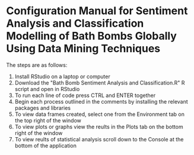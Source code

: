 # Configuration Manual for Sentiment Analysis and Classification Modelling of Bath Bombs Globally Using Data Mining Techniques
The steps are as follows:
1. Install RStudio on a laptop or computer
2. Download the "Bath Bomb Sentiment Analysis and Classification.R" R script and open in   RStudio
3. To run each line of code press CTRL and ENTER together
4. Begin each process outlined in the comments by installing the relevant packages and libraries
5. To view data frames created, select one from the Environment tab on the top right of the window
6. To view plots or graphs view the reults in the Plots tab on the bottom right of the window 
7. To view reults of statistical analysis scroll down to the Console at the bottom of the application
